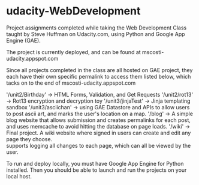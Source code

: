 udacity-WebDevelopment
======================

Project assignments completed while taking the Web Development Class taught by Steve Huffman on Udacity.com, 
using Python and Google App Engine (GAE).

The project is currently deployed, and can be found at mscosti-udacity.appspot.com

Since all projects completed in the class are all hosted on GAE project, they each have their own specific permalink to access them listed below, which tacks on to the end of mscosti-udacity.appspot.com

'/unit2/Birthday'     -> HTML Forms, Validation, and Get Requests
'/unit2/rot13'        -> Rot13 encryption and decryption toy
'/unit3/jinjaTest'    -> Jinja templating sandbox
'/unit3/asciichan'    -> using GAE Datastore and APIs to allow users to post ascii art, and marks the user's location
                         on a map.
'/blog'               -> A simple blog website that allows submission and creates permalinks for each post, and uses
                         memcache to avoid hitting the database on page loads.
'/wiki'               -> Final project. A wiki website where signed in users can create and edit any page they choose.      
                         supports logging all changes to each page, which can all be viewed by the user.

To run and deploy locally, you must have Google App Engine for Python installed. Then you should be able to launch and run the projects on your local host.




